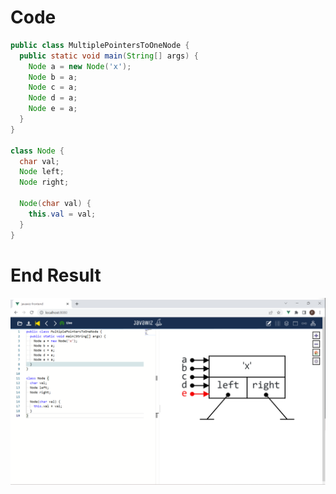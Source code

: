 # Code
```java
public class MultiplePointersToOneNode {
  public static void main(String[] args) {
    Node a = new Node('x');
    Node b = a;
    Node c = a;
    Node d = a;
    Node e = a;
  }
}

class Node {
  char val;
  Node left;
  Node right;

  Node(char val) {
    this.val = val;
  }
}
```

# End Result
![img.png](img.png)